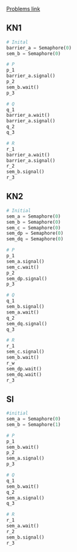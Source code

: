 [Problems link](http://skelet.ludost.net/OS/problems/OS_K1_2018_theory.pdf)

## KN1

```python
# Inital
barrier_a = Semaphore(0)
sem_b = Semaphore(0)

# P
p_1
barrier_a.signal()
p_2
sem_b.wait()
p_3

# Q
q_1
barrier_a.wait()
barrier_a.signal()
q_2
q_3

# R
r_1
barrier_a.wait()
barrier_a.signal()
r_2
sem_b.signal()
r_3
```

## KN2

```python
# Initial
sem_a = Semaphore(0)
sem_b = Semaphore(0)
sem_c = Semaphore(0)
sem_dp = Semaphore(0)
sem_dq = Semaphore(0)

# P
p_1
sem_a.signal()
sem_c.wait()
p_2
sem_dp.signal()
p_3

# Q
q_1
sem_b.signal()
sem_a.wait()
q_2
sem_dq.signal()
q_3

# R
r_1
sem_c.signal()
sem_b.wait()
r_w
sem_dp.wait()
sem_dq.wait()
r_3
```

## SI

```python
#initial
sem_a = Semaphore(0)
sem_b = Semaphore(1)

# P
p_1
sem_b.wait()
p_2
sem_a.signal()
p_3

# Q
q_1
sem_b.wait()
q_2
sem_a.signal()
q_3

# R
r_1
sem_a.wait()
r_2
sem_b.signal()
r_3
```